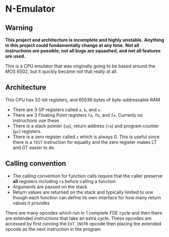 # N-Emulator

## Warning
**This project and architecture is incomplete and highly unstable.**
**Anything in this project could fundamentally change at any time.**
**Not all instructions are possible, not all bugs are squashed, and not all features are used.**

This is a CPU emulator that was originally going to be based around the
MOS 6502, but it quickly became not that really at all.

## Architecture

This CPU has 32-bit registers, and 65536 bytes of byte-addressable RAM

  -  There are 3 GP registers called `a`, `b`, and `x`.
  -  There are 3 Floating Point registers `fa`, `fb`, and `fx`. Currenly no instructions use these
  -  There is a stack pointer (`sp`), return address (`ra`) and program counter (`pc`) registers.
  -  There is a zero register called `z` which is always 0. This is useful since there
     is a `TEST` instruction for equality and the zero register makes LT and GT
     easier to do.

## Calling convention

  -  The calling convention for function calls require that the caller
     preserve **all** registers including `ra` before calling a function
  -  Arguments are passed on the stack
  -  Return values are returned on the stack and typically limited to one though each
     function can define its own interface for how many return values it provides


There are many opcodes which run in 1 complete FDE cycle and then there are
extended instructions that take an extra cycle. These opcodes are accessed
by first running the `EXT_INSTR` opcode then placing the extended opcode as
the next instruction in the program

